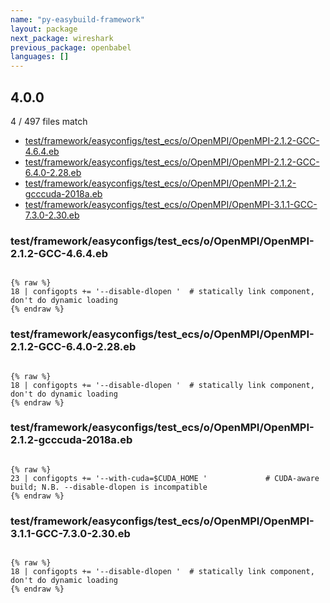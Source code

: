 ```yaml
---
name: "py-easybuild-framework"
layout: package
next_package: wireshark
previous_package: openbabel
languages: []
---
```

## 4.0.0
4 / 497 files match

 - [test/framework/easyconfigs/test_ecs/o/OpenMPI/OpenMPI-2.1.2-GCC-4.6.4.eb](#testframeworkeasyconfigstest_ecsoopenmpiopenmpi-212-gcc-464eb)
 - [test/framework/easyconfigs/test_ecs/o/OpenMPI/OpenMPI-2.1.2-GCC-6.4.0-2.28.eb](#testframeworkeasyconfigstest_ecsoopenmpiopenmpi-212-gcc-640-228eb)
 - [test/framework/easyconfigs/test_ecs/o/OpenMPI/OpenMPI-2.1.2-gcccuda-2018a.eb](#testframeworkeasyconfigstest_ecsoopenmpiopenmpi-212-gcccuda-2018aeb)
 - [test/framework/easyconfigs/test_ecs/o/OpenMPI/OpenMPI-3.1.1-GCC-7.3.0-2.30.eb](#testframeworkeasyconfigstest_ecsoopenmpiopenmpi-311-gcc-730-230eb)

### test/framework/easyconfigs/test_ecs/o/OpenMPI/OpenMPI-2.1.2-GCC-4.6.4.eb

```

{% raw %}
18 | configopts += '--disable-dlopen '  # statically link component, don't do dynamic loading
{% endraw %}

```
### test/framework/easyconfigs/test_ecs/o/OpenMPI/OpenMPI-2.1.2-GCC-6.4.0-2.28.eb

```

{% raw %}
18 | configopts += '--disable-dlopen '  # statically link component, don't do dynamic loading
{% endraw %}

```
### test/framework/easyconfigs/test_ecs/o/OpenMPI/OpenMPI-2.1.2-gcccuda-2018a.eb

```

{% raw %}
23 | configopts += '--with-cuda=$CUDA_HOME '             # CUDA-aware build; N.B. --disable-dlopen is incompatible
{% endraw %}

```
### test/framework/easyconfigs/test_ecs/o/OpenMPI/OpenMPI-3.1.1-GCC-7.3.0-2.30.eb

```

{% raw %}
18 | configopts += '--disable-dlopen '  # statically link component, don't do dynamic loading
{% endraw %}

```